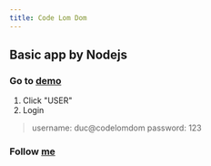 ```yaml
---
title: Code Lom Dom
---
```


## Basic app by Nodejs

### Go to [demo](https://code-lom-dom-express.herokuapp.com/)
1. Click "USER"
2. Login
> username: duc@codelomdom
> password: 123

### Follow [me](https://github.com/ductnn)
